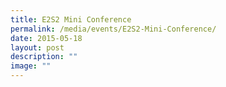 ```yaml
---
title: E2S2 Mini Conference
permalink: /media/events/E2S2-Mini-Conference/
date: 2015-05-18
layout: post
description: ""
image: ""
---
```

